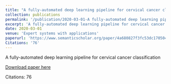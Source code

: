 ```yaml
---
title: "A fully-automated deep learning pipeline for cervical cancer classification"
collection: publications
permalink: '/publication/2020-03-01-A fully-automated deep learning pipeline for cervical cancer classification'
excerpt: 'A fully-automated deep learning pipeline for cervical cancer classification'
date: 2020-03-01
venue: 'Expert systems with applications'
paperurl: 'https://www.semanticscholar.org/paper/4a680827f3fc53dc170504fb8cb48c460671bad3'
Citations: '76'
---
```

A fully-automated deep learning pipeline for cervical cancer classification

[Download paper here](https://www.semanticscholar.org/paper/4a680827f3fc53dc170504fb8cb48c460671bad3)

Citations: 76
